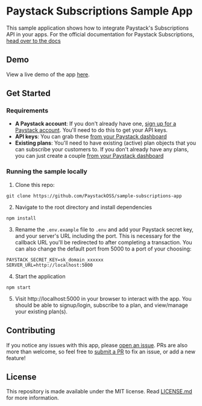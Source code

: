 # Paystack Subscriptions Sample App

This sample application shows how to integrate Paystack's Subscriptions API in your apps. For the official documentation for Paystack Subscriptions, [head over to the docs](https://paystack.com/docs/payments/subscriptions)


## Demo

View a live demo of the app [here](https://codesandbox.io/p/github/PaystackOSS/sample-subscriptions-app/draft/condescending-borg). 

## Get Started

### Requirements
- **A Paystack account**: If you don't already have one, [sign up for a Paystack account](https://dashboard.paystack.com/#/signup). You'll need to do this to get your API keys.
- **API keys**: You can grab these [from your Paystack dashboard](https://dashboard.paystack.com/#/settings/developers)
- **Existing plans**: You'll need to have existing (active) plan objects that you can subscribe your customers to. If you don't already have any plans, you can just create a couple [from your Paystack dashboard](https://dashboard.paystack.com/#/plans?status=active)

### Running the sample locally

1. Clone this repo:
```
git clone https://github.com/PaystackOSS/sample-subscriptions-app
```

2. Navigate to the root directory and install dependencies
```
npm install
```

3. Rename the `.env.example` file to `.env` and add your Paystack secret key, and your server's URL including the port. This is necessary for the callback URL you'll be redirected to after completing a transaction. You can also change the default port from 5000 to a port of your choosing:

```
PAYSTACK_SECRET_KEY=sk_domain_xxxxxx
SERVER_URL=http://localhost:5000
```

4. Start the application

```
npm start
```

5. Visit http://localhost:5000 in your browser to interact with the app. You should be able to signup/login, subscribe to a plan, and view/manage your existing plan(s).



## Contributing
If you notice any issues with this app, please [open an issue](https://github.com/PaystackOSS/sample-subscriptions-app/issues/new). PRs are also more than welcome, so feel free to [submit a PR](https://github.com/PaystackOSS/sample-subscriptions-app/compare) to fix an issue, or add a new feature!

## License

This repository is made available under the MIT license. Read [LICENSE.md](https://github.com/PaystackOSS/sample-subscriptions-app/blob/master/LICENSE.md) for more information.

